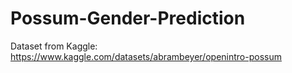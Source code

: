 # Possum-Gender-Prediction
 
Dataset from Kaggle: https://www.kaggle.com/datasets/abrambeyer/openintro-possum
